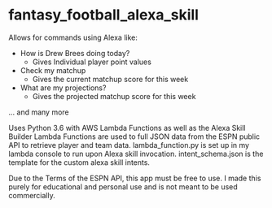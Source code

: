 # fantasy_football_alexa_skill
Allows for commands using Alexa like:
* How is Drew Brees doing today?
  * Gives Individual player point values
* Check my matchup
  * Gives the current matchup score for this week
* What are my projections?
  * Gives the projected matchup score for this week

... and many more

Uses Python 3.6 with AWS Lambda Functions as well as the Alexa Skill Builder
Lambda Functions are used to full JSON data from the ESPN public API to retrieve player and team data.
lambda_function.py is set up in my lambda console to run upon Alexa skill invocation. intent_schema.json is the template for the custom alexa skill intents.


Due to the Terms of the ESPN API, this app must be free to use. I made this purely for educational and personal use and is not meant to be used commercially.
